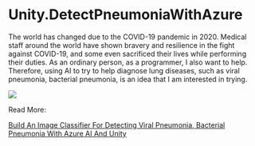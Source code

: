 # Unity.DetectPneumoniaWithAzure
The world has changed due to the COVID-19 pandemic in 2020. Medical staff around the world have shown bravery and resilience in the fight against COVID-19, and some even sacrificed their lives while performing their duties. As an ordinary person, as a programmer, I also want to help. Therefore, using AI to try to help diagnose lung diseases, such as viral pneumonia, bacterial pneumonia, is an idea that I am interested in trying.

![](https://miro.medium.com/max/4800/1*vJKXATl2JmvPDDlPTa3EnA.png)

Read More:

[Build An Image Classifier For Detecting Viral Pneumonia, Bacterial Pneumonia With Azure AI And Unity
](https://levelup.gitconnected.com/build-an-image-classifier-for-detecting-viral-pneumonia-bacterial-pneumonia-with-azure-ai-and-ae616b4d3b59)
